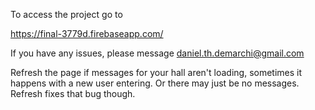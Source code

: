 To access the project go to

https://final-3779d.firebaseapp.com/

If you have any issues, please message daniel.th.demarchi@gmail.com

Refresh the page if messages for your hall aren't loading, sometimes it happens with a new user entering. Or there may just be no messages. Refresh fixes that bug though.
